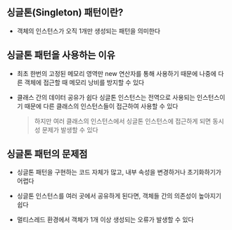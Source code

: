 ## 싱글톤(Singleton) 패턴이란?
* 객체의 인스턴스가 오직 1개만 생성되는 패턴을 의미한다

## 싱글톤 패턴을 사용하는 이유
* 최초 한번의 고정된 메모리 영역만 new 연산자를 통해 사용하기 때문에 나중에 다른 객체에 접근할 때 메모리 낭비를 방지할 수 있다

* 클래스 간의 데이터 공유가 쉽다 싱글톤 인스턴스는 전역으로 사용되는 인스턴스이기 때문에 다른 클래스의 인스턴스들이 접근하여 사용할 수 있다
    > 하지만 여러 클래스의 인스턴스에서 싱글톤 인스턴스에 접근하게 되면 동시성 문제가 발생할 수 있다

## 싱글톤 패턴의 문제점
* 싱글톤 패턴을 구현하는 코드 자체가 많고, 내부 속성을 변경하거나 초기화하기가 어렵다

* 싱글톤 인스턴스를 여러 곳에서 공유하게 된다면, 객체들 간의 의존성이 높아지기 쉽다

* 멀티스레드 환경에서 객체가 1개 이상 생성되는 오류가 발생할 수 있다